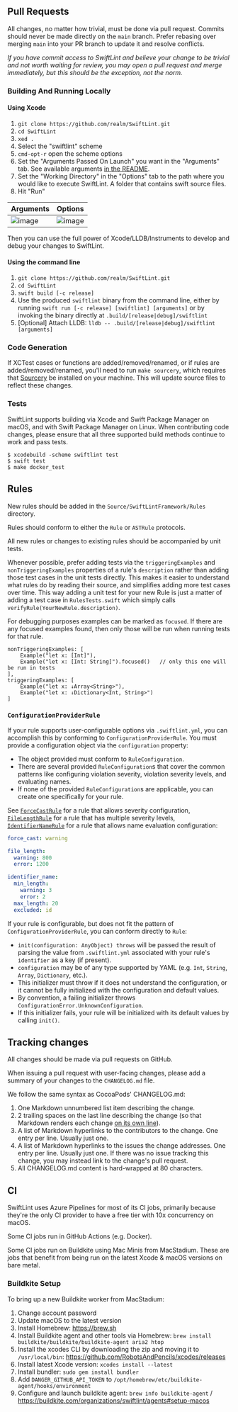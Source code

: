 ## Pull Requests

All changes, no matter how trivial, must be done via pull request. Commits
should never be made directly on the `main` branch. Prefer rebasing over
merging `main` into your PR branch to update it and resolve conflicts.

_If you have commit access to SwiftLint and believe your change to be trivial
and not worth waiting for review, you may open a pull request and merge
immediately, but this should be the exception, not the norm._

### Building And Running Locally

#### Using Xcode

1. `git clone https://github.com/realm/SwiftLint.git`
1. `cd SwiftLint`
1. `xed .`
1. Select the "swiftlint" scheme
1. `cmd-opt-r` open the scheme options
1. Set the "Arguments Passed On Launch" you want in the "Arguments" tab. See
available arguments [in the README](https://github.com/realm/SwiftLint#command-line).
1. Set the "Working Directory" in the "Options" tab to the path where you would like
to execute SwiftLint. A folder that contains swift source files.
1. Hit "Run"

|Arguments|Options|
|-|-|
|![image](https://user-images.githubusercontent.com/5748627/115156411-d38c8780-a08c-11eb-9de4-939606c81574.png)|![image](https://user-images.githubusercontent.com/5748627/115156276-287bce00-a08c-11eb-9e1d-35684a665228.png)|

Then you can use the full power of Xcode/LLDB/Instruments to develop and debug your changes to SwiftLint.

#### Using the command line

1. `git clone https://github.com/realm/SwiftLint.git`
1. `cd SwiftLint`
1. `swift build [-c release]`
1. Use the produced `swiftlint` binary from the command line, either by running `swift run [-c release] [swiftlint] [arguments]` or by invoking the binary directly at `.build/[release|debug]/swiftlint`
1. [Optional] Attach LLDB: `lldb -- .build/[release|debug]/swiftlint [arguments]`

### Code Generation

If XCTest cases or functions are added/removed/renamed, or if rules are
added/removed/renamed, you'll need to run `make sourcery`, which requires that
[Sourcery](https://github.com/krzysztofzablocki/Sourcery) be installed on your
machine. This will update source files to reflect these changes.

### Tests

SwiftLint supports building via Xcode and Swift Package Manager on macOS, and
with Swift Package Manager on Linux. When contributing code changes, please
ensure that all three supported build methods continue to work and pass tests.

```shell
$ xcodebuild -scheme swiftlint test
$ swift test
$ make docker_test
```

## Rules

New rules should be added in the `Source/SwiftLintFramework/Rules` directory.

Rules should conform to either the `Rule` or `ASTRule` protocols.

All new rules or changes to existing rules should be accompanied by unit tests.

Whenever possible, prefer adding tests via the `triggeringExamples` and
`nonTriggeringExamples` properties of a rule's `description` rather than adding
those test cases in the unit tests directly. This makes it easier to understand
what rules do by reading their source, and simplifies adding more test cases
over time. This way adding a unit test for your new Rule is just a matter of
adding a test case in `RulesTests.swift` which simply calls
`verifyRule(YourNewRule.description)`.

For debugging purposes examples can be marked as `focused`. If there are any
focused examples found, then only those will be run when running tests for that rule.
```
nonTriggeringExamples: [
    Example("let x: [Int]"),
    Example("let x: [Int: String]").focused()   // only this one will be run in tests
],
triggeringExamples: [
    Example("let x: ↓Array<String>"),
    Example("let x: ↓Dictionary<Int, String>")
]
```

### `ConfigurationProviderRule`

If your rule supports user-configurable options via `.swiftlint.yml`, you can
accomplish this by conforming to `ConfigurationProviderRule`. You must provide a
configuration object via the `configuration` property:

* The object provided must conform to `RuleConfiguration`.
* There are several provided `RuleConfiguration`s that cover the common patterns like
  configuring violation severity, violation severity levels, and evaluating
  names.
* If none of the provided `RuleConfiguration`s are applicable, you can create one
  specifically for your rule.

See [`ForceCastRule`](https://github.com/realm/SwiftLint/blob/main/Source/SwiftLintFramework/Rules/Idiomatic/ForceCastRule.swift)
for a rule that allows severity configuration,
[`FileLengthRule`](https://github.com/realm/SwiftLint/blob/main/Source/SwiftLintFramework/Rules/Metrics/FileLengthRule.swift)
for a rule that has multiple severity levels,
[`IdentifierNameRule`](https://github.com/realm/SwiftLint/blob/main/Source/SwiftLintFramework/Rules/Style/IdentifierNameRule.swift)
for a rule that allows name evaluation configuration:

``` yaml
force_cast: warning

file_length:
  warning: 800
  error: 1200

identifier_name:
  min_length:
    warning: 3
    error: 2
  max_length: 20
  excluded: id
```

If your rule is configurable, but does not fit the pattern of
`ConfigurationProviderRule`, you can conform directly to `Rule`:

* `init(configuration: AnyObject) throws` will be passed the result of parsing the
  value from `.swiftlint.yml` associated with your rule's `identifier` as a key
  (if present).
* `configuration` may be of any type supported by YAML (e.g. `Int`, `String`, `Array`,
  `Dictionary`, etc.).
* This initializer must throw if it does not understand the configuration, or
  it cannot be fully initialized with the configuration and default values.
* By convention, a failing initializer throws
  `ConfigurationError.UnknownConfiguration`.
* If this initializer fails, your rule will be initialized with its default
  values by calling `init()`.

## Tracking changes

All changes should be made via pull requests on GitHub.

When issuing a pull request with user-facing changes, please add a
summary of your changes to the `CHANGELOG.md` file.

We follow the same syntax as CocoaPods' CHANGELOG.md:

1. One Markdown unnumbered list item describing the change.
2. 2 trailing spaces on the last line describing the change (so that Markdown renders each change [on its own line](https://daringfireball.net/projects/markdown/syntax#p)).
3. A list of Markdown hyperlinks to the contributors to the change. One entry
   per line. Usually just one.
4. A list of Markdown hyperlinks to the issues the change addresses. One entry
   per line. Usually just one. If there was no issue tracking this change,
   you may instead link to the change's pull request.
5. All CHANGELOG.md content is hard-wrapped at 80 characters.

## CI

SwiftLint uses Azure Pipelines for most of its CI jobs, primarily because
they're the only CI provider to have a free tier with 10x concurrency on macOS.

Some CI jobs run in GitHub Actions (e.g. Docker).

Some CI jobs run on Buildkite using Mac Minis from MacStadium. These are jobs
that benefit from being run on the latest Xcode & macOS versions on bare metal.

### Buildkite Setup

To bring up a new Buildkite worker from MacStadium:

1. Change account password
1. Update macOS to the latest version
1. Install Homebrew: https://brew.sh
1. Install Buildkite agent and other tools via Homebrew: `brew install buildkite/buildkite/buildkite-agent aria2 htop`
1. Install the xcodes CLI by downloading the zip and moving it to `/usr/local/bin`: https://github.com/RobotsAndPencils/xcodes/releases
1. Install latest Xcode version: `xcodes install --latest`
1. Install bundler: `sudo gem install bundler`
1. Add `DANGER_GITHUB_API_TOKEN` to `/opt/homebrew/etc/buildkite-agent/hooks/environment`
1. Configure and launch buildkite agent: `brew info buildkite-agent` / https://buildkite.com/organizations/swiftlint/agents#setup-macos
